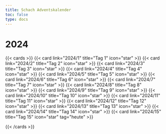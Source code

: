 ```yaml
---
title: Schach Adventskalender
toc: false
type: docs
---
```


# 2024

{{< cards >}}
{{< card link="2024/1" title="Tag 1" icon="star" >}}
{{< card link="2024/2" title="Tag 2" icon="star" >}}
{{< card link="2024/3" title="Tag 3" icon="star" >}}
{{< card link="2024/4" title="Tag 4" icon="star" >}}
{{< card link="2024/5" title="Tag 5" icon="star" >}}
{{< card link="2024/6" title="Tag 6" icon="star" >}}
{{< card link="2024/7" title="Tag 7" icon="star" >}}
{{< card link="2024/8" title="Tag 8" icon="star" >}}
{{< card link="2024/9" title="Tag 9" icon="star" >}}
{{< card link="2024/10" title="Tag 10" icon="star" >}}
{{< card link="2024/11" title="Tag 11" icon="star" >}}
{{< card link="2024/12" title="Tag 12" icon="star"  >}}
{{< card link="2024/13" title="Tag 13" icon="star"  >}}
{{< card link="2024/14" title="Tag 14" icon="star" >}}
{{< card link="2024/15" title="Tag 15" icon="star" tag="heute" >}}
<!--{{< card link="2024/16" title="Tag 16" icon="star" >}}
{{< card link="2024/17" title="Tag 17" icon="star" >}}
{{< card link="2024/18" title="Tag 18" icon="star" >}}
{{< card link="2024/19" title="Tag 19" icon="star" >}}
{{< card link="2024/20" title="Tag 20" icon="star" >}}
{{< card link="2024/21" title="Tag 21" icon="star" >}}
{{< card link="2024/22" title="Tag 22" icon="star" >}}
{{< card link="2024/23" title="Tag 23" icon="star" >}}
{{< card link="2024/24" title="Tag 24" icon="star" >}}
-->

{{< /cards >}}
